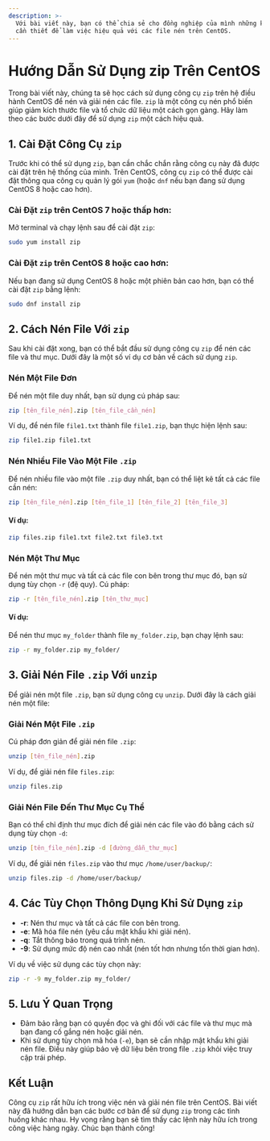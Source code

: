 ```yaml
---
description: >-
  Với bài viết này, bạn có thể chia sẻ cho đồng nghiệp của mình những kỹ năng
  cần thiết để làm việc hiệu quả với các file nén trên CentOS.
---
```


# Hướng Dẫn Sử Dụng zip Trên CentOS

Trong bài viết này, chúng ta sẽ học cách sử dụng công cụ `zip` trên hệ điều hành CentOS để nén và giải nén các file. `zip` là một công cụ nén phổ biến giúp giảm kích thước file và tổ chức dữ liệu một cách gọn gàng. Hãy làm theo các bước dưới đây để sử dụng `zip` một cách hiệu quả.

## 1. Cài Đặt Công Cụ `zip`

Trước khi có thể sử dụng `zip`, bạn cần chắc chắn rằng công cụ này đã được cài đặt trên hệ thống của mình. Trên CentOS, công cụ `zip` có thể được cài đặt thông qua công cụ quản lý gói `yum` (hoặc `dnf` nếu bạn đang sử dụng CentOS 8 hoặc cao hơn).

### **Cài Đặt `zip` trên CentOS 7 hoặc thấp hơn:**

Mở terminal và chạy lệnh sau để cài đặt `zip`:

```bash
sudo yum install zip
```

### **Cài Đặt `zip` trên CentOS 8 hoặc cao hơn:**

Nếu bạn đang sử dụng CentOS 8 hoặc một phiên bản cao hơn, bạn có thể cài đặt `zip` bằng lệnh:

```bash
sudo dnf install zip
```

## 2. Cách Nén File Với `zip`

Sau khi cài đặt xong, bạn có thể bắt đầu sử dụng công cụ `zip` để nén các file và thư mục. Dưới đây là một số ví dụ cơ bản về cách sử dụng `zip`.

### **Nén Một File Đơn**

Để nén một file duy nhất, bạn sử dụng cú pháp sau:

```bash
zip [tên_file_nén].zip [tên_file_cần_nén]
```

Ví dụ, để nén file `file1.txt` thành file `file1.zip`, bạn thực hiện lệnh sau:

```bash
zip file1.zip file1.txt
```

### **Nén Nhiều File Vào Một File `.zip`**

Để nén nhiều file vào một file `.zip` duy nhất, bạn có thể liệt kê tất cả các file cần nén:

```bash
zip [tên_file_nén].zip [tên_file_1] [tên_file_2] [tên_file_3]
```

#### Ví dụ:

```bash
zip files.zip file1.txt file2.txt file3.txt
```

### **Nén Một Thư Mục**

Để nén một thư mục và tất cả các file con bên trong thư mục đó, bạn sử dụng tùy chọn `-r` (đệ quy). Cú pháp:

```bash
zip -r [tên_file_nén].zip [tên_thư_mục]
```

#### Ví dụ:

Để nén thư mục `my_folder` thành file `my_folder.zip`, bạn chạy lệnh sau:

```bash
zip -r my_folder.zip my_folder/
```

## 3. Giải Nén File `.zip` Với `unzip`

Để giải nén một file `.zip`, bạn sử dụng công cụ `unzip`. Dưới đây là cách giải nén một file:

### **Giải Nén Một File `.zip`**

Cú pháp đơn giản để giải nén file `.zip`:

```bash
unzip [tên_file_nén].zip
```

Ví dụ, để giải nén file `files.zip`:

```bash
unzip files.zip
```

### **Giải Nén File Đến Thư Mục Cụ Thể**

Bạn có thể chỉ định thư mục đích để giải nén các file vào đó bằng cách sử dụng tùy chọn `-d`:

```bash
unzip [tên_file_nén].zip -d [đường_dẫn_thư_mục]
```

Ví dụ, để giải nén `files.zip` vào thư mục `/home/user/backup/`:

```bash
unzip files.zip -d /home/user/backup/
```

## 4. Các Tùy Chọn Thông Dụng Khi Sử Dụng `zip`

* **-r**: Nén thư mục và tất cả các file con bên trong.
* **-e**: Mã hóa file nén (yêu cầu mật khẩu khi giải nén).
* **-q**: Tắt thông báo trong quá trình nén.
* **-9**: Sử dụng mức độ nén cao nhất (nén tốt hơn nhưng tốn thời gian hơn).

Ví dụ về việc sử dụng các tùy chọn này:

```bash
zip -r -9 my_folder.zip my_folder/
```

## 5. Lưu Ý Quan Trọng

* Đảm bảo rằng bạn có quyền đọc và ghi đối với các file và thư mục mà bạn đang cố gắng nén hoặc giải nén.
* Khi sử dụng tùy chọn mã hóa (`-e`), bạn sẽ cần nhập mật khẩu khi giải nén file. Điều này giúp bảo vệ dữ liệu bên trong file `.zip` khỏi việc truy cập trái phép.

## Kết Luận

Công cụ `zip` rất hữu ích trong việc nén và giải nén file trên CentOS. Bài viết này đã hướng dẫn bạn các bước cơ bản để sử dụng `zip` trong các tình huống khác nhau. Hy vọng rằng bạn sẽ tìm thấy các lệnh này hữu ích trong công việc hàng ngày. Chúc bạn thành công!
